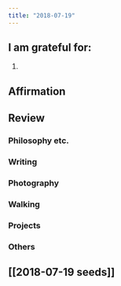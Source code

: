 ```yaml
---
title: "2018-07-19"
---
```

## I am grateful for:
1. 

## Affirmation

## Review
### Philosophy etc.

### Writing

### Photography

### Walking

### Projects

### Others

## [[2018-07-19 seeds]]
